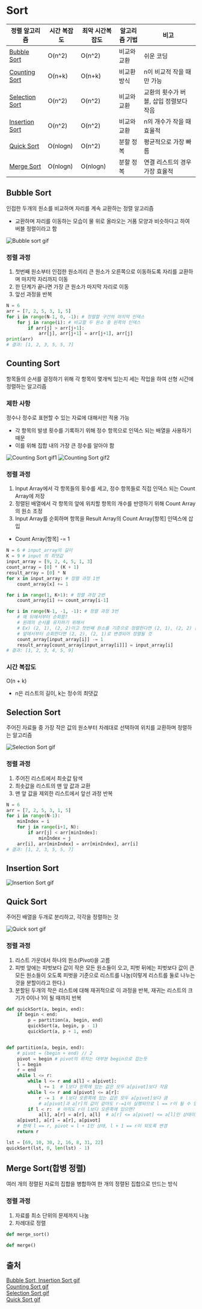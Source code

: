 # Sort

|정렬 알고리즘|시간 복잡도|최악 시간복잡도|알고리즘 기법|비고|
|---|---|---|---|---|
|[Bubble Sort](#bubble-sort)|O(n^2)|O(n^2)|비교와 교환|쉬운 코딩|
|[Counting Sort](#counting-sort)|O(n+k)|O(n+k)|비교환 방식|n이 비교적 작을 때만 가능|
|[Selection Sort](#selection-sort)|O(n^2)|O(n^2)|비교와 교환|교환의 횟수가 버블, 삽입 정렬보다 작음|
|[Insertion Sort](#insertion-sort)|O(n^2)|O(n^2)|비교와 교환|n의 개수가 작을 때 효율적|
|[Quick Sort](#quick-sort)|O(nlogn)|O(n^2)|분할 정복|평균적으로 가장 빠름|
|[Merge Sort](#merge-sort합병-정렬)|O(nlogn)|O(nlogn)|분할 정복|연결 리스트의 경우 가장 효율적|


## Bubble Sort
인접한 두개의 원소를 비교하며 자리를 계속 교환하는 정렬 알고리즘
* 교환하며 자리를 이동하는 모습이 물 위로 올라오는 거품 모양과 비슷하다고 하여 버블 정렬이라고 함

![Bubble sort gif](https://i.stack.imgur.com/XNbE0.gif)

### 정렬 과정
1. 첫번째 원소부터 인접한 원소끼리 큰 원소가 오른쪽으로 이동하도록 자리를 교환하며 마지막 자리까지 이동
2. 한 단계가 끝나면 가장 큰 원소가 마지막 자리로 이동
3. 앞선 과정을 반복


```python
N = 6
arr = [7, 2, 5, 3, 1, 5]
for i in range(N-1, 0, -1): # 정렬할 구간의 마지막 인덱스
    for j in range(i): # 비교할 두 원소 중 왼쪽의 인덱스
        if arr[j] > arr[j+1]:
            arr[j], arr[j+1] = arr[j+1], arr[j]
print(arr)
# 결과: [1, 2, 3, 5, 5, 7]
```


## Counting Sort
항목들의 순서를 결정하기 위해 각 항목이 몇개씩 있는지 세는 작업을 하여 선형 시간에 정렬하는 알고리즘

### 제한 사항
정수나 정수로 표현할 수 있는 자료에 대해서만 적용 가능
- 각 항목의 발생 횟수를 기록하기 위해 정수 항목으로 인덱스 되는 배열을 사용하기 때문
- 이를 위해 집합 내의 가장 큰 정수를 알아야 함

![Counting Sort gif1](https://velog.velcdn.com/images%2Fcrosstar1228%2Fpost%2Fd9b38630-27b6-4977-a26a-41008d887593%2Fimg.gif)
![Counting Sort gif2](https://velog.velcdn.com/images%2Fcrosstar1228%2Fpost%2Ff104788c-1e62-47d4-a641-fe2c80aa05f9%2Fimg%20(1).gif)

### 정렬 과정
1. Input Array에서 각 항목들의 횟수를 세고, 정수 항목들로 직접 인덱스 되는 Count Array에 저장
2. 정렬된 배열에서 각 항목의 앞에 위치할 항목의 개수를 반영하기 위해 Count Array의 원소 조정
3. Input Array를 순회하며 항목을 Result Array의 Count Array[항목] 인덱스에 삽입
  - Count Array[항목] -= 1

```python
N = 6 # input_array의 길이
K = 9 # input 의 최댓값
input_array = [9, 2, 4, 5, 1, 3]
count_array = [0] * (K + 1)
result_array = [0] * N
for x in input_array: # 정렬 과정 1번
    count_array[x] += 1

for i in range(1, K+1): # 정렬 과정 2번
    count_array[i] += count_array[i-1]

for i in range(N-1, -1, -1): # 정렬 과정 3번
    # 왜 뒤에서부터 순회함?
    # 원래의 순서를 유지하기 위해서
    # Ex) (2, 1), (2, 2)이고 첫번째 원소를 기준으로 정렬한다면 (2, 1), (2, 2) 순서를 유지할 수 있다.
    # 앞에서부터 순회한다면 (2, 2), (2, 1)로 변경되어 정렬될 것
    count_array[input_array[i]] -= 1
    result_array[count_array[input_array[i]]] = input_array[i]
# 결과: [1, 2, 3, 4, 5, 9]
```

### 시간 복잡도
O(n + k)
- n은 리스트의 길이, k는 정수의 최댓값

## Selection Sort
주어진 자료들 중 가장 작은 값의 원소부터 차례대로 선택하여 위치를 교환하며 정렬하는 알고리즘

![Selection Sort gif](https://miro.medium.com/v2/resize:fit:720/format:webp/1*5WXRN62ddiM_Gcf4GDdCZg.gif)

### 정렬 과정
1. 주어진 리스트에서 최솟값 탐색
2. 최솟값을 리스트의 맨 앞 값과 교환
3. 맨 앞 값을 제외한 리스트에서 앞선 과정 반복
```python
N = 6
arr = [7, 2, 5, 3, 1, 5]
for i in range(N-1):
    minIndex = i
    for j in range(i+1, N):
        if arr[j] < arr[minIndex]:
            minIndex = j
    arr[i], arr[minIndex] = arr[minIndex], arr[i]
# 결과: [1, 2, 3, 5, 5, 7]
```

## Insertion Sort
![Insertion Sort gif](https://i.stack.imgur.com/nL73t.gif)

## Quick Sort
주어진 배열을 두개로 분리하고, 각각을 정렬하는 것

![Quick sort gif](https://engineering.fb.com/wp-content/uploads/2022/07/Hermes-quicksort.gif)

### 정렬 과정
1. 리스트 가운데서 하나의 원소(Pivot)을 고름
2. 피벗 앞에는 피벗보다 값이 작은 모든 원소들이 오고, 피벗 뒤에는 피벗보다 값이 큰 모든 원소들이 오도록 피벗을 기준으로 리스트를 나눔(이렇게 리스트를 둘로 나누는 것을 분할이라고 한다.)
3. 분할된 두개의 작은 리스트에 대해 재귀적으로 이 과정을 반복, 재귀는 리스트의 크기가 0이나 1이 될 때까지 반복


```python
def quickSort(a, begin, end):
    if begin < end:
        p = partition(a, begin, end)
        quickSort(a, begin, p - 1)
        quickSort(a, p + 1, end)


def partition(a, begin, end):
    # pivot = (begin + end) // 2
    pivot = begin # pivot의 위치는 대부분 begin으로 잡는듯
    l = begin
    r = end
    while l <= r:
        while l <= r and a[l] < a[pivot]:
            l += 1  # l보다 왼쪽에 있는 값은 모두 a[pivot]보다 작음
        while l <= r and a[pivot] <= a[r]:
            r -= 1  # l보다 오른쪽에 있는 값은 모두 a[pivot]보다 큼
            # a[pivot]과 a[r]의 값이 같아도 r-=1이 실행되므로 l == r이 될 수 있음
        if l < r:  # 아직도 r이 l보다 오른쪽에 있으면?
            a[l], a[r] = a[r], a[l]  # a[r] <= a[pivot] <= a[l]인 상태이므로 변경
    a[pivot], a[r] = a[r], a[pivot]
    # 현재 l == r, pivot = l + 1인 상태, l + 1 == r이 되도록 변경
    return r

lst = [69, 10, 30, 2, 16, 8, 31, 22]
quickSort(lst, 0, len(lst) - 1)
```

## Merge Sort(합병 정렬)
여러 개의 정렬된 자료의 집합을 병합하여 한 개의 정렬된 집합으로 만드는 방식

### 정렬 과정
1. 자료를 최소 단위의 문제까지 나눔
2. 차례대로 정렬

```python
def merge_sort()

def merge()
```

## 출처

[Bubble Sort, Insertion Sort gif](https://stackoverflow.com/questions/67729819/is-it-bubble-sort-or-insertion-sort)  
[Counting Sort gif](https://velog.io/@crosstar1228/DSsorting3-counting-radix-topological)  
[Selection Sort gif](http://www.xybernetics.com/techtalk/SortingAlgorithmsExplained/SortingAlgorithmsExplained.html)  
[Quick Sort gif](https://engineering.fb.com/2022/07/20/security/hermes-quicksort-to-run-doom/attachment/hermes-quicksort/)